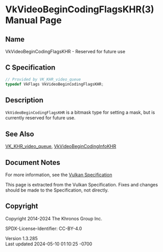 # VkVideoBeginCodingFlagsKHR(3) Manual Page

## Name

VkVideoBeginCodingFlagsKHR - Reserved for future use



## <a href="#_c_specification" class="anchor"></a>C Specification

``` c
// Provided by VK_KHR_video_queue
typedef VkFlags VkVideoBeginCodingFlagsKHR;
```

## <a href="#_description" class="anchor"></a>Description

`VkVideoBeginCodingFlagsKHR` is a bitmask type for setting a mask, but
is currently reserved for future use.

## <a href="#_see_also" class="anchor"></a>See Also

[VK_KHR_video_queue](https://registry.khronos.org/vulkan/specs/1.3-extensions/man/html/VK_KHR_video_queue.html),
[VkVideoBeginCodingInfoKHR](https://registry.khronos.org/vulkan/specs/1.3-extensions/man/html/VkVideoBeginCodingInfoKHR.html)

## <a href="#_document_notes" class="anchor"></a>Document Notes

For more information, see the <a
href="https://registry.khronos.org/vulkan/specs/1.3-extensions/html/vkspec.html#VkVideoBeginCodingFlagsKHR"
target="_blank" rel="noopener">Vulkan Specification</a>

This page is extracted from the Vulkan Specification. Fixes and changes
should be made to the Specification, not directly.

## <a href="#_copyright" class="anchor"></a>Copyright

Copyright 2014-2024 The Khronos Group Inc.

SPDX-License-Identifier: CC-BY-4.0

Version 1.3.285  
Last updated 2024-05-10 01:10:25 -0700
